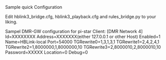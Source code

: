 

Sample quick Configuration

Edit hblink3_bridge.cfg, hblink3_playback.cfg and rules_bridge.py to your liking.

Sampel DMR-GW configuration for pi-star Client: [DMR Network 4] Id=XXXXXXXX Address=XXXXXXX(either 127.0.0.1 or other Host) Enabled=1 Name=HBLink-local Port=54000 TGRewrite0=1,3,1,3,1 TGRewrite1=2,4,2,4,1 TGRewrite2=1,8000000,1,8000000,10 TGRewrite3=2,8000010,2,8000010,10 Password=XXXXX Location=0 Debug=0
